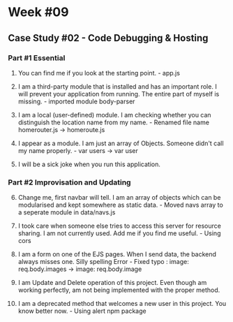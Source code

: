 # Week #09

## Case Study #02 - Code Debugging & Hosting

### Part #1 Essential

1. You can find me if you look at the starting point. - app.js

2. I am a third-party module that is installed and has an important role. I will prevent your application from running. The entire part of myself is missing. - imported module body-parser

3. I am a local (user-defined) module. I am checking whether you can distinguish the location name from my name. - Renamed file name homerouter.js -> homeroute.js

4. I appear as a module. I am just an array of Objects. Someone didn't call my name properly. - var users -> var user

5. I will be a sick joke when you run this application.

### Part #2 Improvisation and Updating

6. Change me, first navbar will tell. I am an array of objects which can be modularised and kept somewhere as static data. - Moved navs array to a seperate module in data/navs.js

7. I took care when someone else tries to access this server for resource sharing. I am not currently used. Add me if you find me useful. - Using cors

8. I am a form on one of the EJS pages. When I send data, the backend always misses one. Silly spelling Error - Fixed typo : image: req.body.images -> image: req.body.image

9. I am Update and Delete operation of this project. Even though am working perfectly, am not being implemented with the proper method.

10. I am a deprecated method that welcomes a new user in this project. You know better now. - Using alert npm package
